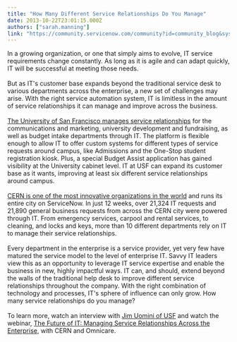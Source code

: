 ```yaml
---
title: "How Many Different Service Relationships Do You Manage"
date: 2013-10-22T23:01:15.000Z
authors: ["sarah.manning"]
link: "https://community.servicenow.com/community?id=community_blog&sys_id=141e6e2ddbd0dbc01dcaf3231f9619e0"
---
```

<p>In a growing organization, or one that simply aims to evolve, IT service requirements change constantly. As long as it is agile and can adapt quickly, IT will be successful at meeting those needs. <br /><br />But as IT's customer base expands beyond the traditional service desk to various departments across the enterprise, a new set of challenges may arise. With the right service automation system, IT is limitless in the amount of service relationships it can manage and improve across the business.<br /><br /><a title="w.servicenow.com/knowledge.do?sysparm_document_key=kb_knowledge,254bf8b60a0a3cc801c5445e17a404ef" href="http://www.servicenow.com/knowledge.do?sysparm_document_key=kb_knowledge,254bf8b60a0a3cc801c5445e17a404ef">The University of San Francisco manages service relationships</a> for the communications and marketing, university development and fundraising, as well as budget intake departments through IT. The platform is flexible enough to allow IT to offer custom systems for different types of service requests around campus, like Admissions and the One-Stop student registration kiosk. Plus, a special Budget Assist application has gained visibility at the University cabinet level. IT at USF can expand its customer base as it wants, improving at least six different service relationships around campus. <br /><br /><a title="w.servicenow.com/knowledge.do?sysparm_document_key=kb_knowledge,5dbcac4bff578040d4d9f62c297efe65" href="http://www.servicenow.com/knowledge.do?sysparm_document_key=kb_knowledge,5dbcac4bff578040d4d9f62c297efe65">CERN is one of the most innovative organizations in the world</a> and runs its entire city on ServiceNow. In just 12 weeks, over 21,324 IT requests and 21,890 general business requests from across the CERN city were powered through IT. From emergency services, carpool and rental services, to cleaning, and locks and keys, more than 10 different departments rely on IT to manage their service relationships. <br /><br />Every department in the enterprise is a service provider, yet very few have matured the service model to the level of enterprise IT. Savvy IT leaders view this as an opportunity to leverage IT service expertise and enable the business in new, highly impactful ways. IT can, and should, extend beyond the walls of the traditional help desk to improve different service relationships throughout the company. With the right combination of technology and processes, IT's sphere of influence can only grow. How many service relationships do you manage?<br /><br />To learn more, watch an interview with <a title="w.servicenow.com/knowledge.do?sysparm_document_key=kb_knowledge,254bf8b60a0a3cc801c5445e17a404ef" href="http://www.servicenow.com/knowledge.do?sysparm_document_key=kb_knowledge,254bf8b60a0a3cc801c5445e17a404ef">Jim Uomini of USF</a> and watch the webinar, <a title="w.servicenow.com/knowledge.do?sysparm_document_key=kb_knowledge,d26ba4486f9c1d406e28e13f9f3ee4f7" href="http://www.servicenow.com/knowledge.do?sysparm_document_key=kb_knowledge,d26ba4486f9c1d406e28e13f9f3ee4f7">The Future of IT: Managing Service Relationships Across the Enterprise</a>, with CERN and Omnicare.</p>